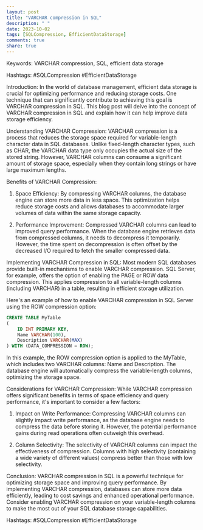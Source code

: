 ```yaml
---
layout: post
title: "VARCHAR compression in SQL"
description: " "
date: 2023-10-02
tags: [SQLCompression, EfficientDataStorage]
comments: true
share: true
---
```


Keywords: VARCHAR compression, SQL, efficient data storage

Hashtags: #SQLCompression #EfficientDataStorage

Introduction:
In the world of database management, efficient data storage is crucial for optimizing performance and reducing storage costs. One technique that can significantly contribute to achieving this goal is VARCHAR compression in SQL. This blog post will delve into the concept of VARCHAR compression in SQL and explain how it can help improve data storage efficiency.

Understanding VARCHAR Compression:
VARCHAR compression is a process that reduces the storage space required for variable-length character data in SQL databases. Unlike fixed-length character types, such as CHAR, the VARCHAR data type only occupies the actual size of the stored string. However, VARCHAR columns can consume a significant amount of storage space, especially when they contain long strings or have large maximum lengths.

Benefits of VARCHAR Compression:
1. Space Efficiency: By compressing VARCHAR columns, the database engine can store more data in less space. This optimization helps reduce storage costs and allows databases to accommodate larger volumes of data within the same storage capacity.

2. Performance Improvement: Compressed VARCHAR columns can lead to improved query performance. When the database engine retrieves data from compressed columns, it needs to decompress it temporarily. However, the time spent on decompression is often offset by the decreased I/O required to fetch the smaller compressed data.

Implementing VARCHAR Compression in SQL:
Most modern SQL databases provide built-in mechanisms to enable VARCHAR compression. SQL Server, for example, offers the option of enabling the PAGE or ROW data compression. This applies compression to all variable-length columns (including VARCHAR) in a table, resulting in efficient storage utilization.

Here's an example of how to enable VARCHAR compression in SQL Server using the ROW compression option:

```sql
CREATE TABLE MyTable
(
    ID INT PRIMARY KEY,
    Name VARCHAR(100),
    Description VARCHAR(MAX)
) WITH (DATA_COMPRESSION = ROW);
```

In this example, the ROW compression option is applied to the MyTable, which includes two VARCHAR columns: Name and Description. The database engine will automatically compress the variable-length columns, optimizing the storage space.

Considerations for VARCHAR Compression:
While VARCHAR compression offers significant benefits in terms of space efficiency and query performance, it's important to consider a few factors:

1. Impact on Write Performance: Compressing VARCHAR columns can slightly impact write performance, as the database engine needs to compress the data before storing it. However, the potential performance gains during read operations often outweigh this overhead.

2. Column Selectivity: The selectivity of VARCHAR columns can impact the effectiveness of compression. Columns with high selectivity (containing a wide variety of different values) compress better than those with low selectivity.

Conclusion:
VARCHAR compression in SQL is a powerful technique for optimizing storage space and improving query performance. By implementing VARCHAR compression, databases can store more data efficiently, leading to cost savings and enhanced operational performance. Consider enabling VARCHAR compression on your variable-length columns to make the most out of your SQL database storage capabilities.

Hashtags: #SQLCompression #EfficientDataStorage